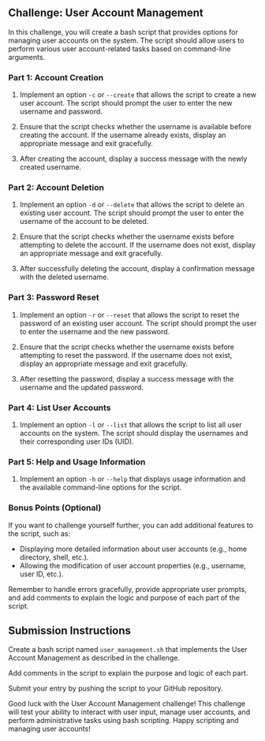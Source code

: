 ## Challenge: User Account Management

In this challenge, you will create a bash script that provides options for managing user accounts on the system. The script should allow users to perform various user account-related tasks based on command-line arguments.

### Part 1: Account Creation

1. Implement an option `-c` or `--create` that allows the script to create a new user account. The script should prompt the user to enter the new username and password.

2. Ensure that the script checks whether the username is available before creating the account. If the username already exists, display an appropriate message and exit gracefully.

3. After creating the account, display a success message with the newly created username.

### Part 2: Account Deletion

1. Implement an option `-d` or `--delete` that allows the script to delete an existing user account. The script should prompt the user to enter the username of the account to be deleted.

2. Ensure that the script checks whether the username exists before attempting to delete the account. If the username does not exist, display an appropriate message and exit gracefully.

3. After successfully deleting the account, display a confirmation message with the deleted username.

### Part 3: Password Reset

1. Implement an option `-r` or `--reset` that allows the script to reset the password of an existing user account. The script should prompt the user to enter the username and the new password.

2. Ensure that the script checks whether the username exists before attempting to reset the password. If the username does not exist, display an appropriate message and exit gracefully.

3. After resetting the password, display a success message with the username and the updated password.

### Part 4: List User Accounts

1. Implement an option `-l` or `--list` that allows the script to list all user accounts on the system. The script should display the usernames and their corresponding user IDs (UID).

### Part 5: Help and Usage Information

1. Implement an option `-h` or `--help` that displays usage information and the available command-line options for the script.

### Bonus Points (Optional)

If you want to challenge yourself further, you can add additional features to the script, such as:

- Displaying more detailed information about user accounts (e.g., home directory, shell, etc.).
- Allowing the modification of user account properties (e.g., username, user ID, etc.).

Remember to handle errors gracefully, provide appropriate user prompts, and add comments to explain the logic and purpose of each part of the script.

## Submission Instructions

Create a bash script named `user_management.sh` that implements the User Account Management as described in the challenge.

Add comments in the script to explain the purpose and logic of each part.

Submit your entry by pushing the script to your GitHub repository.

Good luck with the User Account Management challenge! This challenge will test your ability to interact with user input, manage user accounts, and perform administrative tasks using bash scripting. Happy scripting and managing user accounts!

